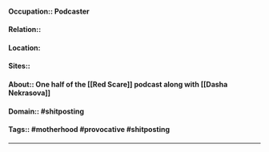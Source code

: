 #### Occupation:: Podcaster
#### Relation::
#### Location:
#### Sites::
#### About:: One half of the [[Red Scare]] podcast along with [[Dasha Nekrasova]]
#### Domain:: #shitposting 
#### Tags:: #motherhood #provocative #shitposting

---



